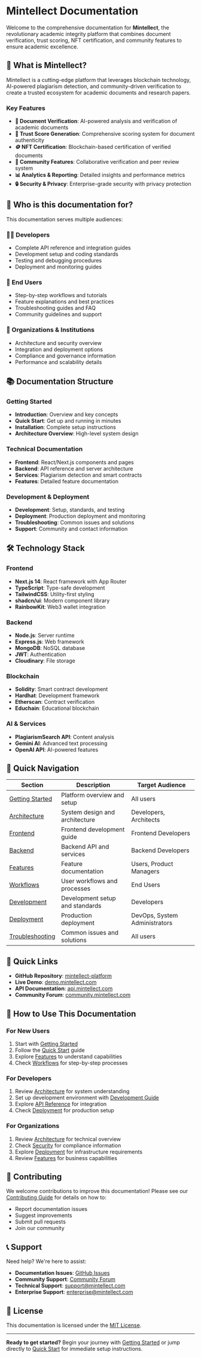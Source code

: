 # Mintellect Documentation

Welcome to the comprehensive documentation for **Mintellect**, the revolutionary academic integrity platform that combines document verification, trust scoring, NFT certification, and community features to ensure academic excellence.

## 🚀 What is Mintellect?

Mintellect is a cutting-edge platform that leverages blockchain technology, AI-powered plagiarism detection, and community-driven verification to create a trusted ecosystem for academic documents and research papers.

### Key Features

- **📄 Document Verification**: AI-powered analysis and verification of academic documents
- **🎯 Trust Score Generation**: Comprehensive scoring system for document authenticity
- **🪙 NFT Certification**: Blockchain-based certification of verified documents
- **👥 Community Features**: Collaborative verification and peer review system
- **📊 Analytics & Reporting**: Detailed insights and performance metrics
- **🔒 Security & Privacy**: Enterprise-grade security with privacy protection

## 🎯 Who is this documentation for?

This documentation serves multiple audiences:

### 👨‍💻 Developers
- Complete API reference and integration guides
- Development setup and coding standards
- Testing and debugging procedures
- Deployment and monitoring guides

### 👤 End Users
- Step-by-step workflows and tutorials
- Feature explanations and best practices
- Troubleshooting guides and FAQ
- Community guidelines and support

### 🏢 Organizations & Institutions
- Architecture and security overview
- Integration and deployment options
- Compliance and governance information
- Performance and scalability details

## 📚 Documentation Structure

### Getting Started
- **Introduction**: Overview and key concepts
- **Quick Start**: Get up and running in minutes
- **Installation**: Complete setup instructions
- **Architecture Overview**: High-level system design

### Technical Documentation
- **Frontend**: React/Next.js components and pages
- **Backend**: API reference and server architecture
- **Services**: Plagiarism detection and smart contracts
- **Features**: Detailed feature documentation

### Development & Deployment
- **Development**: Setup, standards, and testing
- **Deployment**: Production deployment and monitoring
- **Troubleshooting**: Common issues and solutions
- **Support**: Community and contact information

## 🛠 Technology Stack

### Frontend
- **Next.js 14**: React framework with App Router
- **TypeScript**: Type-safe development
- **TailwindCSS**: Utility-first styling
- **shadcn/ui**: Modern component library
- **RainbowKit**: Web3 wallet integration

### Backend
- **Node.js**: Server runtime
- **Express.js**: Web framework
- **MongoDB**: NoSQL database
- **JWT**: Authentication
- **Cloudinary**: File storage

### Blockchain
- **Solidity**: Smart contract development
- **Hardhat**: Development framework
- **Etherscan**: Contract verification
- **Educhain**: Educational blockchain

### AI & Services
- **PlagiarismSearch API**: Content analysis
- **Gemini AI**: Advanced text processing
- **OpenAI API**: AI-powered features

## 🚀 Quick Navigation

| Section | Description | Target Audience |
|---------|-------------|-----------------|
| [Getting Started](getting-started/introduction.md) | Platform overview and setup | All users |
| [Architecture](architecture/system-design.md) | System design and architecture | Developers, Architects |
| [Frontend](frontend/overview.md) | Frontend development guide | Frontend Developers |
| [Backend](backend/overview.md) | Backend API and services | Backend Developers |
| [Features](features/overview.md) | Feature documentation | Users, Product Managers |
| [Workflows](workflows/user-onboarding.md) | User workflows and processes | End Users |
| [Development](development/setup.md) | Development setup and standards | Developers |
| [Deployment](deployment/production.md) | Production deployment | DevOps, System Administrators |
| [Troubleshooting](troubleshooting/common-issues.md) | Common issues and solutions | All users |

## 🔗 Quick Links

- **GitHub Repository**: [mintellect-platform](https://github.com/your-org/mintellect)
- **Live Demo**: [demo.mintellect.com](https://demo.mintellect.com)
- **API Documentation**: [api.mintellect.com](https://api.mintellect.com)
- **Community Forum**: [community.mintellect.com](https://community.mintellect.com)

## 📖 How to Use This Documentation

### For New Users
1. Start with [Getting Started](getting-started/introduction.md)
2. Follow the [Quick Start](getting-started/quick-start.md) guide
3. Explore [Features](features/overview.md) to understand capabilities
4. Check [Workflows](workflows/user-onboarding.md) for step-by-step processes

### For Developers
1. Review [Architecture](architecture/system-design.md) for system understanding
2. Set up development environment with [Development Guide](development/setup.md)
3. Explore [API Reference](backend/api-reference.md) for integration
4. Check [Deployment](deployment/production.md) for production setup

### For Organizations
1. Review [Architecture](architecture/system-design.md) for technical overview
2. Check [Security](architecture/security.md) for compliance information
3. Explore [Deployment](deployment/production.md) for infrastructure requirements
4. Review [Features](features/overview.md) for business capabilities

## 🤝 Contributing

We welcome contributions to improve this documentation! Please see our [Contributing Guide](support/contributing.md) for details on how to:

- Report documentation issues
- Suggest improvements
- Submit pull requests
- Join our community

## 📞 Support

Need help? We're here to assist:

- **Documentation Issues**: [GitHub Issues](https://github.com/your-org/mintellect/issues)
- **Community Support**: [Community Forum](https://community.mintellect.com)
- **Technical Support**: [support@mintellect.com](mailto:support@mintellect.com)
- **Enterprise Support**: [enterprise@mintellect.com](mailto:enterprise@mintellect.com)

## 📄 License

This documentation is licensed under the [MIT License](https://opensource.org/licenses/MIT).

---

**Ready to get started?** Begin your journey with [Getting Started](getting-started/introduction.md) or jump directly to [Quick Start](getting-started/quick-start.md) for immediate setup instructions. 